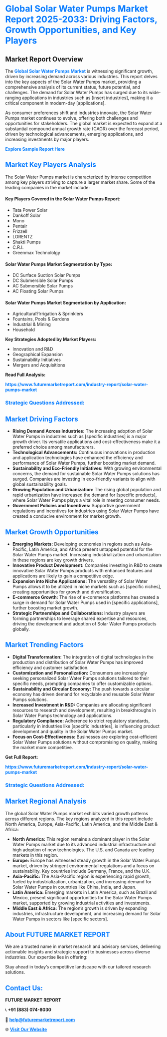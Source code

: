 <h1 style="color: #007BFF;">Global Solar Water Pumps Market Report 2025-2033: Driving Factors, Growth Opportunities, and Key Players</h1>

<section id="overview">
<h2>Market Report Overview</h2>
<p>The <a href="https://www.futuremarketreport.com/industry-report/solar-water-pumps-market" style="color: #007BFF; text-decoration: none;"><strong>Global Solar Water Pumps Market</strong></a> is witnessing significant growth, driven by increasing demand across various industries. This report delves into the key aspects of the Solar Water Pumps market, providing a comprehensive analysis of its current status, future potential, and challenges. The demand for Solar Water Pumps has surged due to its wide-ranging applications in industries such as [insert industries], making it a critical component in modern-day [applications].</p>
<p>As consumer preferences shift and industries innovate, the Solar Water Pumps market continues to evolve, offering both challenges and opportunities for stakeholders. The global market is expected to expand at a substantial compound annual growth rate (CAGR) over the forecast period, driven by technological advancements, emerging applications, and increasing investments by major players.</p>
</section>

<section id="overview">
<p><a href="https://www.futuremarketreport.com/request-sample/reportId=83254" style="color: #007BFF; text-decoration: none;"><strong>Explore Sample Report Here</strong></a></p>
</section>

<section id="key-players">
<h2 style="color: #007BFF;">Market Key Players Analysis</h2>
<p>The Solar Water Pumps market is characterized by intense competition among key players striving to capture a larger market share. Some of the leading companies in the market include:</p>
<h4>Key Players Covered in the Solar Water Pumps Report:</h4>
<ul><li>Tata Power Solar</li><li>Dankoff Solar</li><li>Mono</li><li>Pentair</li><li>Frizzell</li><li>LORENTZ</li><li>Shakti Pumps</li><li>C.R.I.</li><li>Greenmax Technololgy</li></ul>
<h4>Solar Water Pumps Market Segmentation by Type:</h4>
<ul><li>DC Surface Suction Solar Pumps</li><li>DC Submersible Solar Pumps</li><li>AC Submersible Solar Pumps</li><li>AC Floating Solar Pumps</li></ul>

<h4>Solar Water Pumps Market Segmentation by Application:</h4>
<ul><li>Agricultural?Irrigation &amp; Sprinklers</li><li>Fountains, Pools &amp; Gardens</li><li>Industrial &amp; Mining</li><li>Household</li></ul>
<p><strong>Key Strategies Adopted by Market Players:</strong></p>
<ul>
<li>Innovation and R&D</li>
<li>Geographical Expansion</li>
<li>Sustainability Initiatives</li>
<li>Mergers and Acquisitions</li>
</ul>
</section>

<section>
<p><strong>Read Full Analysis: </strong></p><a href="https://www.futuremarketreport.com/industry-report/solar-water-pumps-market" style="color: #007BFF; text-decoration: none;"><strong>https://www.futuremarketreport.com/industry-report/solar-water-pumps-market</strong></a>
<h3 style="color: #007BFF;">Strategic Questions Addressed:</h3>
</section>

<section id="driving-factors">
<h2 style="color: #007BFF;">Market Driving Factors</h2>
<ul>
<li><strong>Rising Demand Across Industries:</strong> The increasing adoption of Solar Water Pumps in industries such as [specific industries] is a major growth driver. Its versatile applications and cost-effectiveness make it a preferred choice among manufacturers.</li>
<li><strong>Technological Advancements:</strong> Continuous innovations in production and application technologies have enhanced the efficiency and performance of Solar Water Pumps, further boosting market demand.</li>
<li><strong>Sustainability and Eco-Friendly Initiatives:</strong> With growing environmental concerns, the demand for sustainable Solar Water Pumps solutions has surged. Companies are investing in eco-friendly variants to align with global sustainability goals.</li>
<li><strong>Growing Population and Urbanization:</strong> The rising global population and rapid urbanization have increased the demand for [specific products], where Solar Water Pumps plays a vital role in meeting consumer needs.</li>
<li><strong>Government Policies and Incentives:</strong> Supportive government regulations and incentives for industries using Solar Water Pumps have created a conducive environment for market growth.</li>
</ul>
</section>

<section id="growth-opportunities">
<h2 style="color: #007BFF;">Market Growth Opportunities</h2>
<ul>
<li><strong>Emerging Markets:</strong> Developing economies in regions such as Asia-Pacific, Latin America, and Africa present untapped potential for the Solar Water Pumps market. Increasing industrialization and urbanization in these regions are key growth drivers.</li>
<li><strong>Innovative Product Development:</strong> Companies investing in R&D to create innovative Solar Water Pumps products with enhanced features and applications are likely to gain a competitive edge.</li>
<li><strong>Expansion into Niche Applications:</strong> The versatility of Solar Water Pumps allows it to be utilized in niche markets such as [specific niches], creating opportunities for growth and diversification.</li>
<li><strong>E-commerce Growth:</strong> The rise of e-commerce platforms has created a surge in demand for Solar Water Pumps used in [specific applications], further boosting market growth.</li>
<li><strong>Strategic Partnerships and Collaborations:</strong> Industry players are forming partnerships to leverage shared expertise and resources, driving the development and adoption of Solar Water Pumps products globally.</li>
</ul>
</section>

<section id="trending-factors">
<h2 style="color: #007BFF;">Market Trending Factors</h2>
<ul>
<li><strong>Digital Transformation:</strong> The integration of digital technologies in the production and distribution of Solar Water Pumps has improved efficiency and customer satisfaction.</li>
<li><strong>Customization and Personalization:</strong> Consumers are increasingly seeking personalized Solar Water Pumps solutions tailored to their specific needs, prompting companies to offer customizable options.</li>
<li><strong>Sustainability and Circular Economy:</strong> The push towards a circular economy has driven demand for recyclable and reusable Solar Water Pumps solutions.</li>
<li><strong>Increased Investment in R&D:</strong> Companies are allocating significant resources to research and development, resulting in breakthroughs in Solar Water Pumps technology and applications.</li>
<li><strong>Regulatory Compliance:</strong> Adherence to strict regulatory standards, particularly in industries like [specific industries], is influencing product development and quality in the Solar Water Pumps market.</li>
<li><strong>Focus on Cost-Effectiveness:</strong> Businesses are exploring cost-efficient Solar Water Pumps solutions without compromising on quality, making the market more competitive.</li>
</ul>
</section>

<section>
<p><strong>Get Full Report: </strong></p><a href="https://www.futuremarketreport.com/industry-report/solar-water-pumps-market" style="color: #007BFF; text-decoration: none;"><strong>https://www.futuremarketreport.com/industry-report/solar-water-pumps-market</strong></a>
<h3 style="color: #007BFF;">Strategic Questions Addressed:</h3>
</section>


<section id="regional-analysis">
<h2 style="color: #007BFF;">Market Regional Analysis</h2>
<p>The global Solar Water Pumps market exhibits varied growth patterns across different regions. The key regions analyzed in this report include North America, Europe, Asia-Pacific, Latin America, and the Middle East & Africa:</p>
<ul>
<li><strong>North America:</strong> This region remains a dominant player in the Solar Water Pumps market due to its advanced industrial infrastructure and high adoption of new technologies. The U.S. and Canada are leading markets in this region.</li>
<li><strong>Europe:</strong> Europe has witnessed steady growth in the Solar Water Pumps market, driven by stringent environmental regulations and a focus on sustainability. Key countries include Germany, France, and the U.K.</li>
<li><strong>Asia-Pacific:</strong> The Asia-Pacific region is experiencing rapid growth, fueled by industrialization, urbanization, and increasing demand for Solar Water Pumps in countries like China, India, and Japan.</li>
<li><strong>Latin America:</strong> Emerging markets in Latin America, such as Brazil and Mexico, present significant opportunities for the Solar Water Pumps market, supported by growing industrial activities and investments.</li>
<li><strong>Middle East & Africa:</strong> The region’s growth is driven by expanding industries, infrastructure development, and increasing demand for Solar Water Pumps in sectors like [specific sectors].</li>
</ul>
</section>

<footer>
<h2 style="color: #007BFF;">About FUTURE MARKET REPORT</h2>
<p>We are a trusted name in market research and advisory services, delivering actionable insights and strategic support to businesses across diverse industries. Our expertise lies in offering:</p>

<p>Stay ahead in today’s competitive landscape with our tailored research solutions.</p>

<h2 style="color: #007BFF;">Contact Us:</h2>
<p><strong>FUTURE MARKET REPORT</strong></p>
<p>📞 <strong>+91 (883) 074-8030</strong></p>
<p>📧 <strong><a href="mailto:help@futuremarketreport.com" style="color: #007BFF;">help@futuremarketreport.com</a></strong></p>
<p>🌐 <strong><a href="https://www.futuremarketreport.com/" style="color: #007BFF;">Visit Our Website</a></strong></p>
</footer>